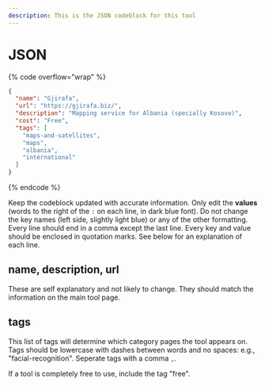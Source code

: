 ```yaml
---
description: This is the JSON codeblock for this tool
---
```


# JSON

{% code overflow="wrap" %}
```json
{
  "name": "Gjirafa",
  "url": "https://gjirafa.biz/",
  "description": "Mapping service for Albania (specially Kosovo)",
  "cost": "Free",
  "tags": [
    "maps-and-satellites",
    "maps",
    "albania",
    "international"
  ]
}
```
{% endcode %}

Keep the codeblock updated with accurate information. Only edit the **values** (words to the right of the `:` on each line, in dark blue font). Do not change the key names (left side, slightly light blue) or any of the other formatting. Every line should end in a comma except the last line. Every key and value should be enclosed in quotation marks. See below for an explanation of each line.&#x20;

## name, description, url

These are self explanatory and not likely to change. They should match the information on the main tool page.

## tags

This list of tags will determine which category pages the tool appears on. Tags should be lowercase with dashes between words and no spaces: e.g., "facial-recognition". Seperate tags with a comma `,`.

If a tool is completely free to use, include the tag "free".

